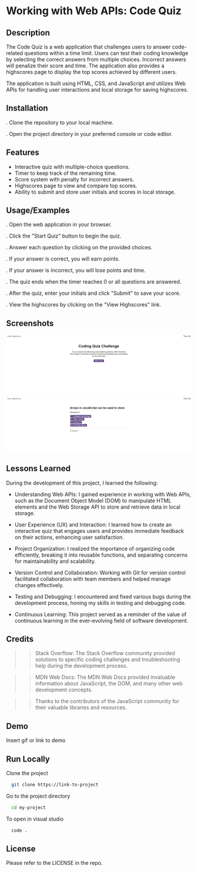 
# Working with Web APIs: Code Quiz




## Description

The Code Quiz is a web application that challenges users to answer code-related questions within a time limit. Users can test their coding knowledge by selecting the correct answers from multiple choices. Incorrect answers will penalize their score and time. The application also provides a highscores page to display the top scores achieved by different users.

The application is built using HTML, CSS, and JavaScript and utilizes Web APIs for handling user interactions and local storage for saving highscores.


## Installation

. Clone the repository to your local machine.

. Open the project directory in your preferred console or code editor.
    
## Features

- Interactive quiz with multiple-choice questions.
- Timer to keep track of the remaining time.
- Score system with penalty for incorrect answers.
- Highscores page to view and compare top scores.
- Ability to submit and store user initials and scores in local storage.


## Usage/Examples

. Open the web application in your browser.

. Click the "Start Quiz" button to begin the quiz.

. Answer each question by clicking on the provided choices.

. If your answer is correct, you will earn points.

. If your answer is incorrect, you will lose points and time.

. The quiz ends when the timer reaches 0 or all questions are answered.

. After the quiz, enter your initials and click "Submit" to save your score.

. View the highscores by clicking on the "View Highscores" link.
## Screenshots

![start-page](./assets/demo.png)
![questions](./assets/demo1.png)



## Lessons Learned

During the development of this project, I learned the following:

- Understanding Web APIs: I gained experience in working with Web APIs, such as the Document Object Model (DOM) to manipulate HTML elements and the Web Storage API to store and retrieve data in local storage.

- User Experience (UX) and Interaction: I learned how to create an interactive quiz that engages users and provides immediate feedback on their actions, enhancing user satisfaction.

- Project Organization: I realized the importance of organizing code efficiently, breaking it into reusable functions, and separating concerns for maintainability and scalability.

- Version Control and Collaboration: Working with Git for version control facilitated collaboration with team members and helped manage changes effectively.

- Testing and Debugging: I encountered and fixed various bugs during the development process, honing my skills in testing and debugging code.

- Continuous Learning: This project served as a reminder of the value of continuous learning in the ever-evolving field of software development.



## Credits

>> Stack Overflow: The Stack Overflow community provided solutions to specific coding challenges and troubleshooting help during the development process.

>> MDN Web Docs: The MDN Web Docs provided invaluable information about JavaScript, the DOM, and many other web development concepts.

 >>Thanks to the contributors of the JavaScript community for their valuable libraries and resources.



## Demo

Insert gif or link to demo


## Run Locally

Clone the project

```bash
  git clone https://link-to-project
```

Go to the project directory

```bash
  cd my-project
```

To open in visual studio

```bash
  code .
```



## License

Please refer to the LICENSE in the repo.

